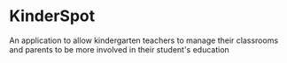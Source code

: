 # KinderSpot
An application to allow kindergarten teachers to manage their classrooms and parents to be more involved in their student's education

